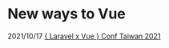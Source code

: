 # New ways to Vue

2021/10/17
[{ Laravel x Vue } Conf Taiwan 2021](https://events.laravel-dojo.com/events/32-%7Blaravel-x-vue%7Dconf-taiwan-2021)
